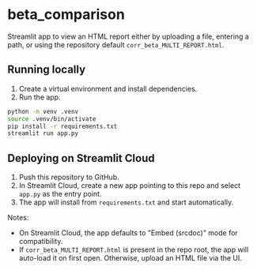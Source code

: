 # beta_comparison

Streamlit app to view an HTML report either by uploading a file, entering a path, or using the repository default `corr_beta_MULTI_REPORT.html`.

## Running locally

1. Create a virtual environment and install dependencies.
2. Run the app.

```bash
python -m venv .venv
source .venv/bin/activate
pip install -r requirements.txt
streamlit run app.py
```

## Deploying on Streamlit Cloud

1. Push this repository to GitHub.
2. In Streamlit Cloud, create a new app pointing to this repo and select `app.py` as the entry point.
3. The app will install from `requirements.txt` and start automatically.

Notes:

- On Streamlit Cloud, the app defaults to "Embed (srcdoc)" mode for compatibility.
- If `corr_beta_MULTI_REPORT.html` is present in the repo root, the app will auto-load it on first open. Otherwise, upload an HTML file via the UI.
